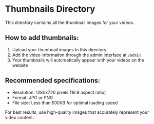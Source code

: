 # Thumbnails Directory

This directory contains all the thumbnail images for your videos.

## How to add thumbnails:

1. Upload your thumbnail images to this directory
2. Add the video information through the admin interface at `/admin`
3. Your thumbnails will automatically appear with your videos on the website

## Recommended specifications:

- Resolution: 1280x720 pixels (16:9 aspect ratio)
- Format: JPG or PNG
- File size: Less than 500KB for optimal loading speed

For best results, use high-quality images that accurately represent your video content.

